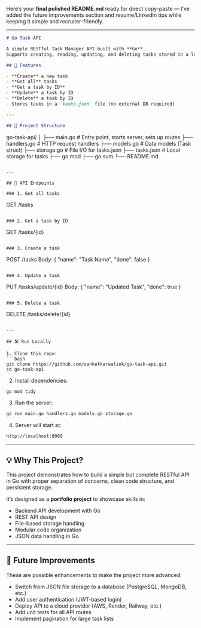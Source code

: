 Here’s your **final polished README.md** ready for direct copy-paste — I’ve added the future improvements section and resume/LinkedIn tips while keeping it simple and recruiter-friendly.

---

```markdown
# Go Task API

A simple RESTful Task Manager API built with **Go**.  
Supports creating, reading, updating, and deleting tasks stored in a local JSON file.

## 🚀 Features

- **Create** a new task  
- **Get all** tasks  
- **Get a task by ID**  
- **Update** a task by ID  
- **Delete** a task by ID  
- Stores tasks in a `tasks.json` file (no external DB required)  

---

## 📂 Project Structure

```

go-task-api/
│
├── main.go        # Entry point, starts server, sets up routes
├── handlers.go    # HTTP request handlers
├── models.go      # Data models (Task struct)
├── storage.go     # File I/O for tasks.json
├── tasks.json     # Local storage for tasks
├── go.mod
├── go.sum
└── README.md

```

---

## 📌 API Endpoints

### 1. Get all tasks
```

GET /tasks

```

### 2. Get a task by ID
```

GET /tasks/{id}

```

### 3. Create a task
```

POST /tasks
Body: { "name": "Task Name", "done": false }

```

### 4. Update a task
```

PUT /tasks/update/{id}
Body: { "name": "Updated Task", "done": true }

```

### 5. Delete a task
```

DELETE /tasks/delete/{id}

````

---

## 🛠 Run Locally

1. Clone this repo:
```bash
git clone https://github.com/sanketkarwalink/go-task-api.git
cd go-task-api
````

2. Install dependencies:

```bash
go mod tidy
```

3. Run the server:

```bash
go run main.go handlers.go models.go storage.go
```

4. Server will start at:

```
http://localhost:8080
```

---

## 💡 Why This Project?

This project demonstrates how to build a simple but complete RESTful API in Go with proper separation of concerns, clean code structure, and persistent storage.

It’s designed as a **portfolio project** to showcase skills in:

* Backend API development with Go
* REST API design
* File-based storage handling
* Modular code organization
* JSON data handling in Go

---

## 🔮 Future Improvements

These are possible enhancements to make the project more advanced:

* Switch from JSON file storage to a database (PostgreSQL, MongoDB, etc.)
* Add user authentication (JWT-based login)
* Deploy API to a cloud provider (AWS, Render, Railway, etc.)
* Add unit tests for all API routes
* Implement pagination for large task lists


